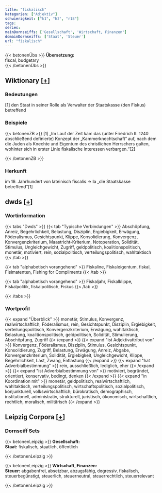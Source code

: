 ```yaml
---
title: "fiskalisch"
kategorien: ["Adjektiv"]
schwierigkeit: ["k1", "h3", "r18"]
tags:
series:
mainDornseiffs: ['Gesellschaft', 'Wirtschaft, Finanzen']
domainDornseiffs: ['Staat', 'Steuer']
url: "fiskalisch"
---
```


{{< betonenÜbs >}}
**Übersetzung:**  
fiscal, budgetary  
{{< /betonenÜbs >}}

## Wiktionary [[+](https://de.wiktionary.org/wiki/fiskalisch)]

### Bedeutungen
[1] den Staat in seiner Rolle als Verwalter der Staatskasse (den Fiskus) betreffend  

### Beispiele
{{< betonenZB >}}
[1] „Im Lauf der Zeit kam das (unter Friedrich II. 1240 abschließend definierte) Konzept der „Kammerknechtschaft“ auf, nach dem die Juden als Knechte und Eigentum des christlichen Herrschers galten, wohinter sich in erster Linie fiskalische Interessen verbargen.“[2]  

{{< /betonenZB >}}
### Herkunft
im 19. Jahrhundert von lateinisch fiscalis → la „die Staatskasse betreffend“[1]  



## dwds [[+](https://www.dwds.de/wb/fiskalisch)]

### Wortinformation
{{< tabs "Dwds" >}}
{{< tab "Typische Verbindungen" >}}
Abschöpfung, Anreiz, Begehrlichkeit, Belastung, Disziplin, Ergiebigkeit, Erwägung, Föderalismus, Gesichtspunkt, Klippe, Konsolidierung, Konvergenz, Konvergenzkriterium, Maastricht-Kriterium, Notoperation, Solidität, Stimulus, Ungleichgewicht, Zugriff, geldpolitisch, koalitionspolitisch, monetär, motiviert, rein, sozialpolitisch, verteilungspolitisch, wahltaktisch
{{< /tab >}}

{{< tab "alphabetisch vorangehend" >}}
Fiskaline, Fiskaleigentum, fiskal, Fisimatenten, Fishing for Compliments
{{< /tab >}}

{{< tab "alphabetisch vorangehend" >}}
Fiskaljahr, Fiskalklippe, Fiskalpolitik, fiskalpolitisch, Fiskus
{{< /tab >}}

{{< /tabs >}}

### Wortprofil
{{< expand "Überblick" >}} monetär, Stimulus, Konvergenz, realwirtschaftlich, Föderalismus, rein, Gesichtspunkt, Disziplin, Ergiebigkeit, verteilungspolitisch, Konvergenzkriterium, Erwägung, wahltaktisch, Belastung, koalitionspolitisch, geldpolitisch, Solidität, Stimulierung, Abschöpfung, Zugriff {{< /expand >}}
{{< expand "ist Adjektivattribut von" >}} Konvergenz, Föderalismus, Disziplin, Stimulus, Gesichtspunkt, Konsolidierung, Zugriff, Belastung, Erwägung, Anreiz, Abgabe, Konvergenzkriterium, Solidität, Ergiebigkeit, Ungleichgewicht, Klippe, Begehrlichkeit, Last, Zwang, Entlastung {{< /expand >}}
{{< expand "hat Adverbialbestimmung" >}} rein, ausschließlich, lediglich, eher {{< /expand >}}
{{< expand "ist Adverbialbestimmung von" >}} motiviert, begründet, orientiert, konservativ, bedingt, denken {{< /expand >}}
{{< expand "in Koordination mit" >}} monetär, geldpolitisch, realwirtschaftlich, wahltaktisch, verteilungspolitisch, wirtschaftspolitisch, sozialpolitisch, konjunkturell, volkswirtschaftlich, bürokratisch, demographisch, institutionell, administrativ, strukturell, juristisch, ökonomisch, wirtschaftlich, rechtlich, moralisch, militärisch {{< /expand >}}

## Leipzig Corpora [[+](https://corpora.uni-leipzig.de/en/res?word=fiskalisch&corpusId=deu_newscrawl-public_2018)]

### Dornseiff Sets
{{< betonenLeipzig >}}
**Gesellschaft:**  
**Staat:** fiskalisch, staatlich, öffentlich  

{{< /betonenLeipzig >}}


{{< betonenLeipzig >}}
**Wirtschaft, Finanzen:**  
**Steuer:** abgabenfrei, absetzbar, abzugsfähig, degressiv, fiskalisch, steuerbegünstigt, steuerlich, steuerneutral, steuerrechtlich, steuerrelevant  

{{< /betonenLeipzig >}}
